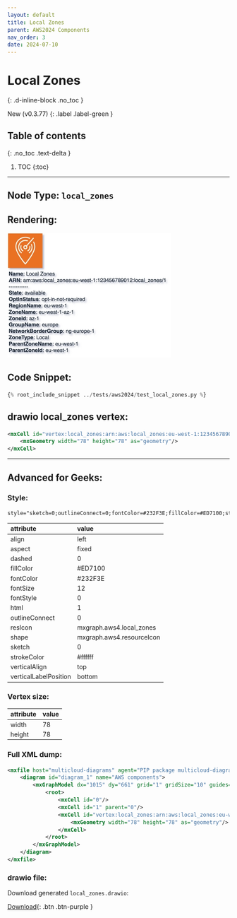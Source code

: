 ```yaml
---
layout: default
title: Local Zones
parent: AWS2024 Components
nav_order: 3
date: 2024-07-10
---
```


# Local Zones
{: .d-inline-block .no_toc }

New (v0.3.77)
{: .label .label-green }

## Table of contents
{: .no_toc .text-delta }

1. TOC
{:toc}

---


## Node Type: ``local_zones``

## Rendering:

![lambda](output/jpg/local_zones.jpg)

## Code Snippet:

```python
{% root_include_snippet ../tests/aws2024/test_local_zones.py %}
```

## drawio local_zones vertex:

```xml
<mxCell id="vertex:local_zones:arn:aws:local_zones:eu-west-1:123456789012:local_zones/1" parent="1" vertex="1">
    <mxGeometry width="78" height="78" as="geometry"/>
</mxCell>
```
---

## Advanced for Geeks:

### Style:
```html
style="sketch=0;outlineConnect=0;fontColor=#232F3E;fillColor=#ED7100;strokeColor=#ffffff;dashed=0;verticalLabelPosition=bottom;verticalAlign=top;align=left;html=1;fontSize=12;fontStyle=0;aspect=fixed;shape=mxgraph.aws4.resourceIcon;resIcon=mxgraph.aws4.local_zones;"
```

| attribute | value |
|:----------|:------|
|align| left |
|aspect| fixed |
|dashed| 0 |
|fillColor| #ED7100 |
|fontColor| #232F3E |
|fontSize| 12 |
|fontStyle| 0 |
|html| 1 |
|outlineConnect| 0 |
|resIcon| mxgraph.aws4.local_zones |
|shape| mxgraph.aws4.resourceIcon |
|sketch| 0 |
|strokeColor| #ffffff |
|verticalAlign| top |
|verticalLabelPosition| bottom |

### Vertex size:

| attribute | value |
|:---------|:-----------|
| width    | 78  |
| height   |78|

### Full XML dump:
```xml
<mxfile host="multicloud-diagrams" agent="PIP package multicloud-diagrams. Generate resources in draw.io compatible format for Cloud infrastructure. Copyrights @ Roman Tsypuk 2023. MIT license." type="MultiCloud">
    <diagram id="diagram_1" name="AWS components">
        <mxGraphModel dx="1015" dy="661" grid="1" gridSize="10" guides="1" tooltips="1" connect="1" arrows="1" fold="1" page="1" pageScale="1" pageWidth="850" pageHeight="1100" math="0" shadow="1">
            <root>
                <mxCell id="0"/>
                <mxCell id="1" parent="0"/>
                <mxCell id="vertex:local_zones:arn:aws:local_zones:eu-west-1:123456789012:local_zones/1" value="&lt;b&gt;Name&lt;/b&gt;: Local Zones&lt;BR&gt;&lt;b&gt;ARN&lt;/b&gt;: arn:aws:local_zones:eu-west-1:123456789012:local_zones/1&lt;BR&gt;-----------&lt;BR&gt;&lt;b&gt;State&lt;/b&gt;: available&lt;BR&gt;&lt;b&gt;OptInStatus&lt;/b&gt;: opt-in-not-required&lt;BR&gt;&lt;b&gt;RegionName&lt;/b&gt;: eu-west-1&lt;BR&gt;&lt;b&gt;ZoneName&lt;/b&gt;: eu-west-1-az-1&lt;BR&gt;&lt;b&gt;ZoneId&lt;/b&gt;: az-1&lt;BR&gt;&lt;b&gt;GroupName&lt;/b&gt;: europe&lt;BR&gt;&lt;b&gt;NetworkBorderGroup&lt;/b&gt;: ng-europe-1&lt;BR&gt;&lt;b&gt;ZoneType&lt;/b&gt;: Local&lt;BR&gt;&lt;b&gt;ParentZoneName&lt;/b&gt;: eu-west-1&lt;BR&gt;&lt;b&gt;ParentZoneId&lt;/b&gt;: eu-west-1" style="sketch=0;outlineConnect=0;fontColor=#232F3E;fillColor=#ED7100;strokeColor=#ffffff;dashed=0;verticalLabelPosition=bottom;verticalAlign=top;align=left;html=1;fontSize=12;fontStyle=0;aspect=fixed;shape=mxgraph.aws4.resourceIcon;resIcon=mxgraph.aws4.local_zones;" parent="1" vertex="1">
                    <mxGeometry width="78" height="78" as="geometry"/>
                </mxCell>
            </root>
        </mxGraphModel>
    </diagram>
</mxfile>
```

### drawio file:

Download generated ``local_zones.drawio``:

[Download](output/drawio/local_zones.drawio){: .btn .btn-purple }